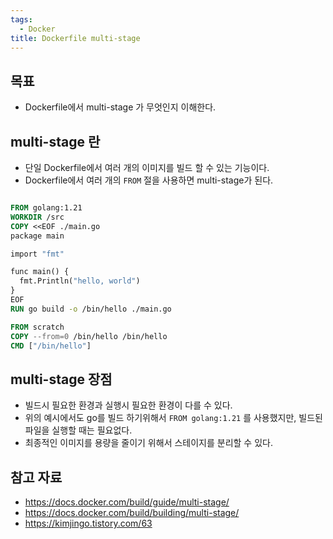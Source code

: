 ```yaml
---
tags:
  - Docker
title: Dockerfile multi-stage
---
```



## 목표

- Dockerfile에서 multi-stage 가 무엇인지 이해한다.

## multi-stage 란

- 단일 Dockerfile에서 여러 개의 이미지를 빌드 할 수 있는 기능이다.
- Dockerfile에서 여러 개의 `FROM` 절을 사용하면 multi-stage가 된다.

```dockerfile

FROM golang:1.21
WORKDIR /src
COPY <<EOF ./main.go
package main

import "fmt"

func main() {
  fmt.Println("hello, world")
}
EOF
RUN go build -o /bin/hello ./main.go

FROM scratch
COPY --from=0 /bin/hello /bin/hello
CMD ["/bin/hello"]
```

## multi-stage 장점

- 빌드시 필요한 환경과 실행시 필요한 환경이 다를 수 있다.
- 위의 예시에서도 go를 빌드 하기위해서 `FROM golang:1.21` 를 사용했지만, 빌드된 파일을 실행할 때는 필요없다.
- 최종적인 이미지를 용량을 줄이기 위해서 스테이지를 분리할 수 있다.

## 참고 자료

- https://docs.docker.com/build/guide/multi-stage/
- https://docs.docker.com/build/building/multi-stage/
- https://kimjingo.tistory.com/63
